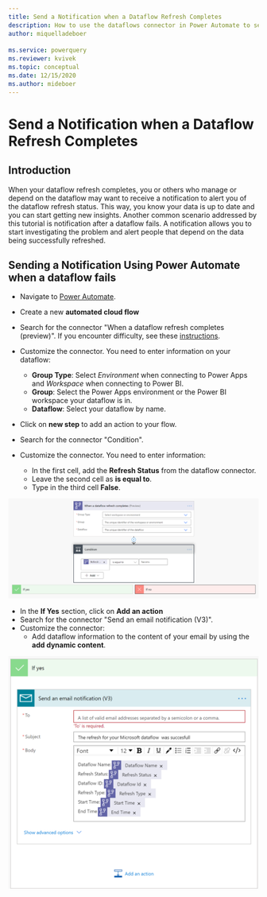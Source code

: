 ```yaml
---
title: Send a Notification when a Dataflow Refresh Completes
description: How to use the dataflows connector in Power Automate to send a notification when a dataflow refresh completes
author: miquelladeboer

ms.service: powerquery
ms.reviewer: kvivek
ms.topic: conceptual
ms.date: 12/15/2020
ms.author: mideboer
---
```


# Send a Notification when a Dataflow Refresh Completes

## Introduction

When your dataflow refresh completes, you or others who manage or depend on the dataflow may want to receive a notification to alert you of the dataflow refresh status. This way, you know your data is up to date and you can start getting new insights. Another common scenario addressed by this tutorial is notification after a dataflow fails. A notification allows you to start investigating the problem and alert people that depend on the data being successfully refreshed.

## Sending a Notification Using Power Automate when a dataflow fails
* Navigate to [Power Automate](https://flow.microsoft.com).
* Create a new **automated cloud flow**

* Search for the connector "When a dataflow refresh completes (preview)". If you encounter difficulty, see these [instructions](/power-automate/get-started-logic-flow).
* Customize the connector. You need to enter information on your dataflow:
    * **Group Type**: Select *Environment* when connecting to Power Apps and *Workspace* when connecting to Power BI.
    * **Group**: Select the Power Apps environment or the Power BI workspace your dataflow is in.
    * **Dataflow**: Select your dataflow by name.

* Click on **new step** to add an action to your flow.
* Search for the connector "Condition".
* Customize the connector. You need to enter information:
   * In the first cell, add the **Refresh Status** from the dataflow connector.
   * Leave the second cell as **is equal to**.
   * Type in the third cell **False**.

![notification example in Power Automate.](media/emailyesyno.PNG)

* In the **If Yes** section, click on **Add an action**
* Search for the connector "Send an email notification (V3)".
* Customize the connector:
   * Add dataflow information to the content of your email by using the **add dynamic content**.

![example of complete notification flow.](media/isyes.PNG)
